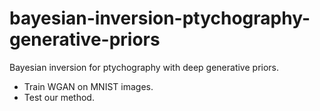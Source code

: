 # bayesian-inversion-ptychography-generative-priors
Bayesian inversion for ptychography with deep generative priors.

- Train WGAN on MNIST images.
- Test our method.
